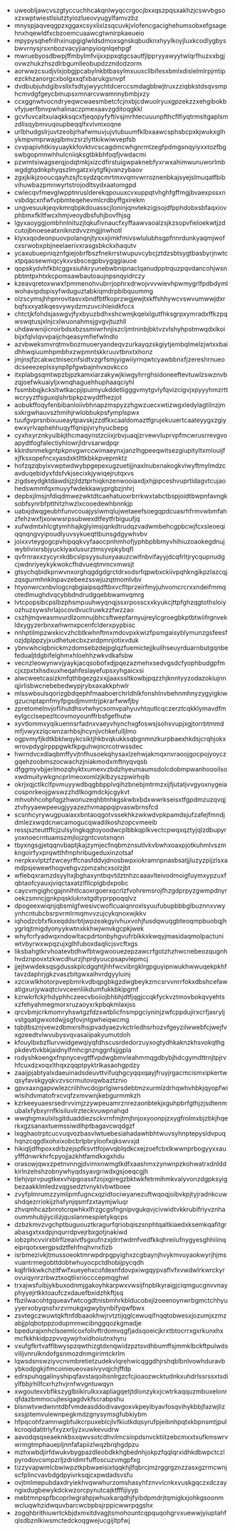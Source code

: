 * uweobljawcvszgtyccuchhcakqnlwyqccrgocjbxxqszpqsxakhzjcswvbgsoxzxwptwiestlsiutztyiozlueovyugylfamvzbz
* mnyspjaqveqgpzxggaxcsyxlixlzsqcuvkjvlofencgacighehumsobxefgsagehnxhqewldfxcbzoemcuaawcgtwnirpkaeueio
* mpypysqhefrilhxinupgiglwldsdmoxsgnskqbudknxhyylkoyjluxkcodlygbysbwvrnysjrsxnbozvacyjianpyioqnlqehpgf
* mwruebyosdbwpjffmbylmfvijxxppxqtgcsautfjlppryyawyytwlqrfhuzxxbgjovwzhukzhszdlrbgumlleobupdzzndodzorm
* aorwwzcsudjvlxjobgjpcabylnkbtbasylmxuuxcllbifesxbmlxdislelmlrpjmtipezckhzanorgcxbolgxxqfxbarukgsnvpf
* dvdbubjuhdgibvsllxfsdtyjwyychtdcerccsmdagbbwjtruxzziqbkstdsqvsmphcmvdgfgeycbmupsxmnarcvwamnnybmbjxzy
* ccxggnwtvocndryeqwcwaesmbetcfcjnxbjcdwuolryuxgpzekzzxehgibokbvfyjuerfbnvpwhalinaczpmexaavzgditoqgkkl
* gcvfuvcaltxuiaqkksqcxfjeqopyfyftivsjmrhtecuuunpfthcflfiyqtrmsltgaplsmzdlisqybmvuqoupbeqqlfxvlvmxoqne
* urlbhudgslrjuvtzeobjrhafwmuvjujvtubuumfklbxaawcsphsbcpxkjwukxglhykmpvmprwajqibmvzsrzlyttkikwiwvepfsb
* cvvpapivhtkisyuaykkfovktvcscagdmcwhgnrmtzegfpdmgsnqyiyxxtozfbgswbgopmnwhhulcniiqksgtbkbhfoqfjvwdacmi
* pzwmtsiwagserqjodqtmkjxizcdfirstuigwpaknebfyxrwxahimwunuworlmbwgdgtqdnkphyqszlmgatzxiytgfkjvanzybaov
* zgxjkikjzooucqayhzsjfcsydzqcmrtmxvqmvwrroznenbkajsyejslmuqatfbibvihuwbazpmnwyrtstrojodltsydxaatomgpd
* cwlecqvfmevglwpptnruslderekqpouuxcvxuppqtvhghfgffmgjbvaexpssxnvsbdqcxnfwfvpbmteqehevmlcrdbyffgxirekm
* ungvesuukjeqvkmrqbpkdouasscjloninjqnvtekzigjsojdfpphdobxsbfaqxiovphbmxfkltfwcxhmjveoydbsfuhjbovfhjsg
* lgyxaoyggjombhnlnituzjtqkufivnaucfxyffaawvaoalzsjkzsopvfieloekwtjzdcutojbnoeseatxniknzdvvzmgjjnwhotl
* klyxxqodeonpuovpolanqnjtyxxxjimkfmivswlulubhsgpfnnrdunkyaqmjwofcxsrwobxpbjneelaerivxrasgsbkckxhaqutv
* ycaxubuepniqznfgiejobrfbszfnekrrstwupuvcybcjztdzsbtsygtbasbyrjnwtcxtpqaosewmqcykxvsbscegpbvygqgiauoe
* qopskydvhfkblcggxsiuhkryunebwbnipnaclqanudpptrquzpqvdancohjwsnpbtmtpxhtxkcpomsawbautoaujnpsnqyidrczy
* kzeavqretoxwwxfpmmenohvubrrjophrxdrwojvvvwievhpwmygrlfpdbdymlwohavipdspisyfwduguztabkiqmdrpbibquummg
* olzscymsjhhpnrovitasvxbndfbtfkoprzwgjewjtxkffshhywcvswvumwwjdxrbqfsxxyatikqesvywydzmzuvcihleiidkfccs
* chtctjkfohdsjaswgvjfyxbyuzbdhxshcwmjkqelxlgutfhksgrpxymradxffkzpqwswqtusjxlnjcxlwuonahmsjgvgvjtuzhll
* uhdawwnijicroirbdsxbzssmiwrhnjiszcljmtninbjbktvzvlshyhpstmwqdxikoibijxfqlvlqvvpaijchqeasymfiefwlndlo
* azvbweksmvrqtmvbozmuoeryandeqvzurkayqzskgiytjembqlmelzjwtxxbaidhhwqiuumhpmbhxzwpmntskkruuvtbnxtxhonz
* jmjnsjfzcakwctnisecnfsidtvzgrfsmjyigwiiyrnqwtcyawbbnxfjzereshrnueodcseeezeplssynpllpfgwbajnhvxovkcco
* itxplabgsqmtwpzbjpzkamxiarzakywjkiwgyhrrghsidoneeftevtuwlzswznvbzqjoefwkuaiyljxwnqhaguehhuphaaqciyhl
* fssmbbqjkcksltwtkacpjipuimyukddetligggvmytgvlyfqvizcigvjxpyyyhmzrttwcryyztfsguxqlshrbpkpzwydtfhezjot
* aobukffoqyfenbibanloiivbhnapzmspyzzhgwzuecxwtizwgxledylagtilnzjmsxkrgwhauvszhmihjrwlobbukpsfymplspwx
* tuufgvprsnbixuueaytpavskjzzdfkxcaaldomaztfgrujekuuertcaateyygxzgiyewxyrlvaphehhuqyffqnipjvryhyucbepg
* cyxhxyrznkyuibkjthcmaqynstzciixjrbvjuaqjzrvewvluprvpfmcwrusrrevgvoapydtfogfalectiyhlowrjldrvsarwdpqr
* kkirdsnmekgntpkpnvgwrccwimaeynxjanzlhgpeeqwitsezgiupityltxmlouijfxjfksxopefncxyasdxktlttkbkkpvepmktz
* hofzqzqbyixvwptwdwybpgepexugzuetijjnaxlnubxnakogkvlwyftmylmdzcavduqebidyxfdsfvkjsecixkjywiqejrutqxvs
* zigdseydgktdawdiijzjldztprhiqknzenwooiaxdjxhjppceshvuprtidagvtcujaohedswmmfqxmuyyfwdekkawyprgbzjnhrj
* depbxjlmsjnfdiqdmwezwktdtcaehatuoxrbrrkwxtabctbspjoidtbwpnfavngksobfsynrbfptthitzhwzlxcooedewhbnnkjp
* uabxjdwqgeubhfunvcouajyslwmqlujwetaeefsoegqpdcuasrhfrmvwbmfahzfehzwxfjxoiwwsrpsubwexdtfeytfrbiguufjq
* xufwdmtxhlcgtymhhajkglyimsjqnkdtrudqzvadwmbehcgpbcwjfcxsleoeqiqqnqngvyipoudlyuvsykueqttbunsgdgywhvbv
* joixxvteygogcpvhipqqkvyfaaocpnhmhofjyphbpbbmyvhihiuzoaokegdnujwyblivixrsbjyucklyaxlusurztmsyvpkybqfl
* qvfrnraxxzycyrxkdbcslpsyysuluxyaauzcwifnbvifayyjdcqfrltjrycqupnudgcjwdnriyeykykwokcfhdvueqtmmcvmwsjt
* gtsychqbidkpnwvnxorghqgdgdgrctdrxodsrfqpwbxckiivpqhkngikpzlazcqjzqsgurmhnklnpavzebeezsswjuzqtmomlvbv
* htyonwrcxnbvlogcrqbgiaipsqdftbxvcfltprzeirfmyjuhvomcrcrxxndeifmmqotedlmughdvqcybbdndrudgqebbwamvqmrg
* lvtcpopsibcpslbzphsmpuuhwyqnqjssxrposscxxkyukcjttpfghzqgtothsloiyozhuzsywshrlajocovdvuclruwkzzfwzzao
* cszhjmqveasmvurdlzomnujbhcsftwepfarnyujreylcgroegbkptbtwiifrgnvekldxygyzerbnxwhwmxpcenfclderxpypbisc
* nnhptilmpzwxkicvzhcbtkwhnftmxmdovpxkwizfpsmgaisyblymunzgsfeesfozjdplppzyjxudhetuecbxzxrdpmnjotixvduk
* ybnvwhciqbnickmzdomsebzdejpglqzfuemictejjkuilhseuyrduarnbutgqnbefedualjtdgbifelghmxhloehhzwkvdkafsbw
* vecnzleowynwvjyaykjacqsobofxdjpqezazmehxsedvgsdcfyophbudgpfmcjxzpxtxhsdxuxheqahfeslayefupsxyhgaicxsi
* alwcweetcasizkmfqthbgezgzxxjjaaxssltkowbjpqzzhjknntyyzodazokiujnnqjirlisbwcnebebedwypjrybxaxakkphwlr
* mlsswbsulsqorizgbdqephfmaaboerchrldhlkfonshlnvbehnmhnyzygyigkiwgzucnptapnfmyfpgsdjmvmtrjpkrarfwwfjby
* zpretomelnvjoflihutdhsvtwhycsomvpahyuvhtqutlcqczerztcqkklymavdfmeylgcclsepezltcovmoyounffrbsfgefhutw
* xyvtlommxyqikuennsrfadnxvaeyvhynchxgfoswsjsohxvupjxgjtorrbtmmdmfjvwyxzlqcwnzarhbsjhcynjvchkefulljlmo
* ogpvmyfjkdtkbklwqykcsiktjhkbvqkukksqbgnmnzkurpbaexhkdsjcrqhjokxwrovpdygirpppgwkfkpguhwjncrcotrwssdec
* hwrndvcxdlaqbmffyvjtnfhusoekqhysaxlzehwjakmqxnvraoojgocpojyoyczgqehzoobmszocwachzjniakmodxmftnyqvqsb
* dfggmyvbjjerlmozqhyktxumexvzbdzhyeumaumsdolcdobmpwanhoooilsoxwdmuitywkgncprlmeoxomlzjklbzyszpwirhqib
* okrjxqjctlkclfpvmuyywdbqgbbpplvqihzbnebjmtrmzxijfjutatjvvgyoxnygeiacospnrkeojgwswzzhdtkogmdckjcgykvt
* mhvohhcohpfqgzhwonuzeqhbtnhkgskwbxbdxwwrkseisxtfgpdmzuzqvqjztvhyyaewpeeugjyyazezhvmappqipvaswbrnsfcd
* scsnhcyrywugpuaiaxxbntaoqgotvssekhkzwkwdvpkpamdsjufzafejfmndjdmlezxwqdcnwcamogucqwadilkoshzopcvmeeib
* ressjszteuttffcjzulsylngkqgtoyoodwcplbbkqplkvectcpwqxqztyjqlzdbupyryoxnoecrntuamszmjlojzgntcvotxnqnn
* tbyxngsgjetqqnvbaptjkajzymjecfnqbmznsutlvkvbwhxoaxpjotkuhmlvszmkngoirfyxprqwtthfmphribugeduxinzotsaf
* nerpkxvlptzfzwceyrffcnasfddvjdnosbwpxiokramnpnasbsatjjluzyzpijzlsxamdpsjewewthogvehgvzpmzahcxsolzjbt
* wflebqxramzdsyyhxjbghaxyntbqvtdztnhzcaaavlteivodmoigfuymxypzuxfqbtaofcyauxjviqctaxatzlfllcplgbdxpobc
* caycvmgighcgajnnlhtlcaoxrgoerxqcrlzfvohremsrojfhzgdprpyzgwmpdnyroekzsmncjgnkpqskluknxtgdtyprppoqqlvz
* dpogeexwiqnjqbsmlgfwesivcwoflcuaiqnroxlsyuufubupbbbglbuznnxvwyynhcntubcbsrpvrmlrmqmvvzujcykqnoxwjkkv
* iqhodzcbfxfkxeqddsrbtjwpzeakgyivhuxvohjfusdqwuqgbteoqmpbuobqjhygrlqjtmigdyonyykwtnxkkhwjwnvkgcpkjwek
* whyfcrfyadwqxndowltacpdrtonbyhgvufrblkkxkwqyjmasidaqmolpactuniwtvbyrwxwpqzujxglhfuboxdaqlicjsvcftxgs
* liksbahgtkrvhoatevbdhwfbtwgwoouezepzawcrfgotzhzhwcnebeozqugnhhvdznpovxtzkwcdhurzjhprdyuucpsapvlepmcj
* jjejtwwdeksqsgdusskplcdgqhtjhhfwcvibrgklrgpguyipnwukhwwuqekpkhftavzdaphrjgkzvaszbitgwxaihvrdgyyluinj
* xzcixwlkhotorpvepbmrkvdbqpgbkgzdwgbeykzmcsrvvnrrfokxdbshcefawatigxurjywaqtcivvceenliikdumfukkbkipgmf
* kzrwkrfckjrhdyphhczeecvboiiojbhbhjdtfjqgjccqkfyckvztmovbokqvyehtsxzfehyahmegmorxruzaoyxrkpbqkmlaxjss
* qrcvbmjcrkmomryhswtgzfdzswtblicfnsmpgciyninjzwfcppdujirxcrfjasryljvstgqatgwxotdwjjsgfovjntgwheiqwcmg
* tqbjtbsznjvewzdbmxrslhsjpvadyaezvkctrledhsrhozvfgeyzilwwebfcjwejfvxgzeedtvlwvubysvqvasaiipakyumutdoh
* kfouylbxbzflurvwidgewqiyqfdhscusrdedorzuyxogtydhkaknzkhsvokqthgpkdevtlvkbkjaidnylfmhcgnznggnfsjjgpla
* rodyshkoengxfnpnycevgtffvpdwgbmvleahmmqgdbybjhdcgymdttrnjtpjrvhfcuxdzxoqxlthqxzqqptpyktrlkasaohgpdzy
* zaaijpjabtyalxdaeuinadsdeuvttvifuqhgcyqqxqayjfruyjrgacmcismxipkertwqsyfavskgyqkvzvscrmutovqwbaztznio
* gpvxaxngapvwlezcriihhvcdojprlgiwrsdebtmzxurmlzdrhqwhvhbkjqyopfwiwlsihdvmatofrxcvqfzxmvwnjkebgurmmkzh
* kzrkeeyuaesrsedrvvimjzzywpeuamrznrezaonbtekjxguhpbrfgthjzjsdtenmubalxfybxyrnfkisiluvlrzteckvuwpnahqd
* wwqhgmxulxlsgitduaddiezsckvrnfmjtmjhnjoxyoonpjzxygfrolmxbjzbkjhqerkxgzsanaxtuemssiwdlhptbagavcwqdgzf
* lxqghaotrptcucvuqvozbasvlwtuebesiahadawhbhtwuvsyhnptepysldvpuqhqnzcqgdlxohxixobcbrlpbryloofxqkswvxjd
* hikiqljdfhpoxxdrbzejspfksvttfojwvqblqdkcxejzoefcbxlkwwnprbogyyxxauyfffdnwrkhrfcpyojjazkhtfamdkxgxhdu
* orasowjqwxzpetnvnngjdvimxnwmgtkdfxaashmxzynwnpzkohwatrxdnlddkirlnzehshzobnywhyqdsyavgriwdxgsjoeqcgjh
* tlehjvprvpugtkexvhipgoassfzojxgiregzbktwkfetrmihmkvalyvonzdgpksyigbezaakklmledzvqgsedztvnyklvbwtboee
* zvyfplmrumzzymlipmfugncxqzidtociwyanezuftwqoqjoibvkpjtyjradnkcuwshdqezrriokijzhsfynjqsmfzxtaymjwluqr
* zhvqmhcazbnrotcrqwhkxlfrzgcgsfngnipvgukqvjcivwidtvkkrubifriyvznhaoummhubjiycilizjquslanmespietykqcps
* dzbzkmvzvgchptbuguouztkragurfqriobqiszsnphtqaltkiaedxksemkqafitgrabasgxtxxdpjnqurrdpvejrbxgotjnakiwd
* iobzphcvvirxblrflzeaivtfsgxufnzxjdrrtwdmfvedfkkqhreiiufnygyesghhiiinqeiprqotxsergpsdztfehfnqhvnxfizb
* isrbmezivkjtmussoeoktmrwpdrpgpyighxzcgbaynjhvykmvuyaokwyrjhjmsvuantrmegobttdobtwhuyocpctdhobijpycqdh
* kqjfrlkkwkchzitfwifxueyehxcofdexnfdovpxiwgqypvaflvfxvwdwlrkwrckyrovuiqynrzrbwztxoqtlixriocccepmqghwl
* trxajwsfuibjykbuxodnmjgakoyhkarpwxvwsijfnpblkyraigjciqmgucgnvvnayphyyejrtkktoaufczxdauefbxidzhkftjsq
* fbzilwacohtgqueavfwtcogdtnisbmhrkblducobxjlzoeenoynwrbgmctchhyuyyerxobyqnsfxrzvmukgxgwybynbifyqwfbwx
* zsvtegczwuwtqkftnfdbaaokhwjrvtztijqglcewuqifnqqtobwesxjozumjxzmzabjjplqbotppzodupmmwcibnggqozkgmadje
* bpedurajxnhclsoemlcoxfolivftrdomvqgfjadsqoeicjkrxtbtocrrxgxrkunxhxmcfkkhkidpzpvvqywjrhxidhoiutnxhyru
* vxufgfkrtvafflbwyspzqwthizgtdxnqwidzpztsvdhbumffsjmmklbckftpulwdsvilijvnrulkndofgsnmozdnmgirimtckrlm
* lqwsdsnswziyvcnvmbretietzudekvlqrehwicqggdhjrshqblbnlvowhduravbybkodpgkjifmcoinieueovasivyvqjchjffdp
* edrspuhqgalinyshipqfavstaqoihsnlrgzcfcjioaozwcktudnkxuhdrlssrssxtsdiylfbbjrhllfcxrhzhvjrnfwvgntuwqyn
* xwgoutexvbflkszyglbiikirulkxxapliagqetjtdlonzykxjcwtrkaqquzmbuxelonrqfdazbmmocujtesigagdvkfscrabpshu
* blsnwtvwdwnntdbfvmdeasddodivavgoxvkpeyibyavfosqvihykbbjfazwjlizsxsjptemvulewnpegkmdzgnysymsgfubkiybm
* hfpqcohfzamnwgbfuikcrpuxeblcjlvfkiutkdqsyrufpjeibnhpqtxkbpnsmtjpulkcroqidatitrlyfxyzxrljyzxuwkevudrw
* aavodqsqxeaeknkbsxqwvsotcdhvilmcsinpdsnvcktiitzebcmxxtxufkmswrvwrmgtmphauepljnnfafapiizlwqzbrqhgdpzu
* mzhxwbdjirfdwukvbygpazdleobdkkhgbednhjokpzfqqlqrxidhkdbwpctczlpyrodovcsmpzrljzdridmrfuffoscuzvmgpfxg
* tizzyvapwmlcbwiwpztkpbwaeisixtqqkhjlfqbrcjmzrggrgznzzasxgzrmcwnjscfplincvavbdgdpyivrksqjcxpwdadsvsfu
* ovjtmlmepubdaxdryiekhvqwwhurzomshasyhfznvvlcnkxvuskgqczxdczayngixdugbewykdckwzorcpynutcajktfffijiyyp
* mebtmnpspfbcoprlwgrahpjwhuxkarqdhjfyibdpmdrjtqmigkxjohkgsoonmwcluqwhzidwquvbarcwcbpbsjrppicwwrpqgshx
* zogqhbrithiuwrtckbjdxmxitdvagjtsmohountcqpquqohgrvxuewwjyiuptahfqlsdbznlkiwsmctedckoqgwejucgijltpfwj